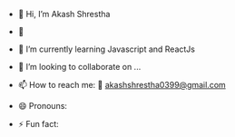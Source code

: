 - 👋 Hi, I’m Akash Shrestha
- 👀 
- 🌱 I’m currently learning Javascript and ReactJs
- 💞️ I’m looking to collaborate on ...
- 📫 How to reach me: 📧 akashshrestha0399@gmail.com


- 😄 Pronouns: 
- ⚡ Fun fact:

<!---
AkashShrestha03/AkashShrestha03 is a ✨ special ✨ repository because its `README.md` (this file) appears on your GitHub profile.
You can click the Preview link to take a look at your changes.
--->
